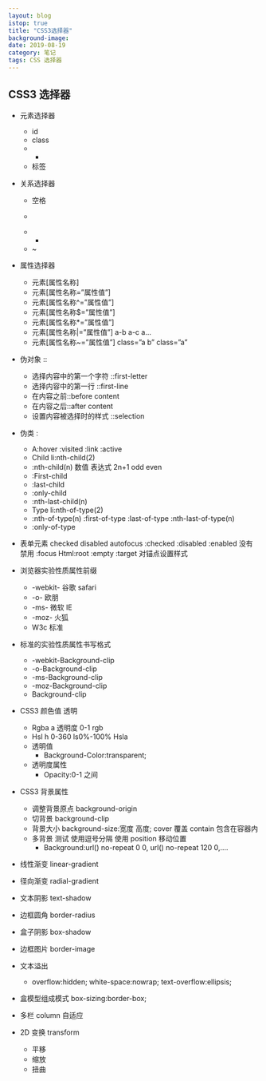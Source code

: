 ```yaml
---
layout: blog
istop: true
title: "CSS3选择器"
background-image:
date: 2019-08-19
category: 笔记
tags: CSS 选择器
---
```


## CSS3 选择器

- 元素选择器
  - id
  - class
  - -
  - 标签
- 关系选择器
  - 空格
  - >
  - -
  - ~
- 属性选择器

  - 元素[属性名称]
  - 元素[属性名称=”属性值”]
  - 元素[属性名称^=”属性值”]
  - 元素[属性名称$=”属性值”]
  - 元素[属性名称*=”属性值”]
  - 元素[属性名称|=”属性值”] a-b a-c a...
  - 元素[属性名称~=”属性值”] class=”a b” class=”a”

- 伪对象 ::

  - 选择内容中的第一个字符 ::first-letter
  - 选择内容中的第一行 ::first-line
  - 在内容之前::before content
  - 在内容之后::after content
  - 设置内容被选择时的样式 ::selection

- 伪类 :

  - A:hover :visited :link :active
  - Child li:nth-child(2)
  - :nth-child(n) 数值 表达式 2n+1 odd even
  - :First-child
  - :last-child
  - :only-child
  - :nth-last-child(n)
  - Type li:nth-of-type(2)
  - :nth-of-type(n) :first-of-type :last-of-type :nth-last-of-type(n)
  - :only-of-type

- 表单元素
  checked disabled autofocus
  :checked :disabled :enabled 没有禁用 :focus
  Html:root :empty
  :target 对锚点设置样式

- 浏览器实验性质属性前缀

  - -webkit- 谷歌 safari
  - -o- 欧朋
  - -ms- 微软 IE
  - -moz- 火狐
  - W3c 标准

- 标准的实验性质属性书写格式

  - -webkit-Background-clip
  - -o-Background-clip
  - -ms-Background-clip
  - -moz-Background-clip
  - Background-clip

- CSS3 颜色值 透明

  - Rgba a 透明度 0-1 rgb
  - Hsl h 0-360 ls0%-100% Hsla
  - 透明值
    - Background-Color:transparent;
  - 透明度属性
    - Opacity:0-1 之间

- CSS3 背景属性
  - 调整背景原点 background-origin
  - 切背景 background-clip
  - 背景大小 background-size:宽度 高度; cover 覆盖 contain 包含在容器内
  - 多背景 测试 使用逗号分隔 使用 position 移动位置
    - Background:url() no-repeat 0 0, url() no-repeat 120 0,....
- 线性渐变 linear-gradient
- 径向渐变 radial-gradient
- 文本阴影 text-shadow
- 边框圆角 border-radius
- 盒子阴影 box-shadow
- 边框图片 border-image
- 文本溢出

  - overflow:hidden; white-space:nowrap; text-overflow:ellipsis;

- 盒模型组成模式 box-sizing:border-box;

- 多栏 column 自适应

- 2D 变换 transform
  - 平移
  - 缩放
  - 扭曲

